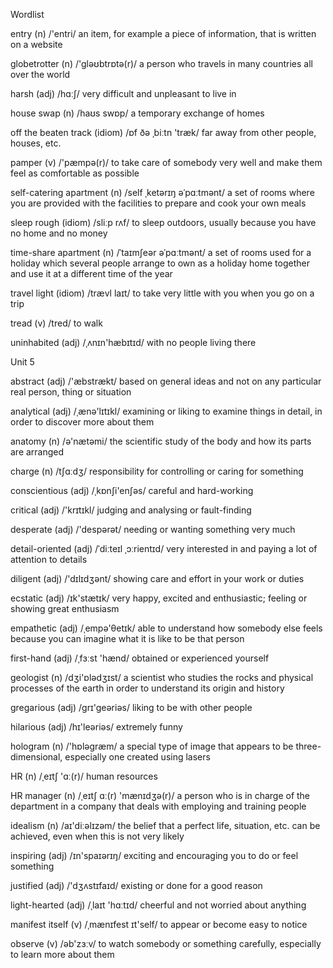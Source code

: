 Wordlist

entry (n) /'entri/ an item, for example a piece of information, that is written on a website

globetrotter (n) /'gləʊbtrɒtə(r)/ a person who travels in many countries all over the world

harsh (adj) /hɑːʃ/ very difficult and unpleasant to live in

house swap (n) /haʊs swɒp/ a temporary exchange of homes

off the beaten track (idiom) /ɒf ðə ˌbiːtn 'træk/ far away from other people, houses, etc.

pamper (v) /'pæmpə(r)/ to take care of somebody very well and make them feel as comfortable as possible

self-catering apartment (n) /self ˌketərɪŋ əˈpɑːtmənt/ a set of rooms where you are provided with the facilities to prepare and cook your own meals

sleep rough (idiom) /sliːp rʌf/ to sleep outdoors, usually because you have no home and no money

time-share apartment (n) /ˈtaɪmʃeər əˈpɑːtmənt/ a set of rooms used for a holiday which several people arrange to own as a holiday home together and use it at a different time of the year

travel light (idiom) /trævl laɪt/ to take very little with you when you go on a trip

tread (v) /tred/ to walk

uninhabited (adj) /ˌʌnɪn'hæbɪtɪd/ with no people living there

Unit 5

abstract (adj) /'æbstrækt/ based on general ideas and not on any particular real person, thing or situation

analytical (adj) /ˌænə'lɪtɪkl/ examining or liking to examine things in detail, in order to discover more about them

anatomy (n) /ə'nætəmi/ the scientific study of the body and how its parts are arranged

charge (n) /tʃɑːdʒ/ responsibility for controlling or caring for something

conscientious (adj) /ˌkɒnʃi'enʃəs/ careful and hard-working

critical (adj) /'krɪtɪkl/ judging and analysing or fault-finding

desperate (adj) /'despərət/ needing or wanting something very much

detail-oriented (adj) /ˈdiːteɪl ˌɔːrientɪd/ very interested in and paying a lot of attention to details

diligent (adj) /'dɪlɪdʒənt/ showing care and effort in your work or duties

ecstatic (adj) /ɪk'stætɪk/ very happy, excited and enthusiastic; feeling or showing great enthusiasm

empathetic (adj) /ˌempə'θetɪk/ able to understand how somebody else feels because you can imagine what it is like to be that person

first-hand (adj) /ˌfɜːst 'hænd/ obtained or experienced yourself

geologist (n) /dʒi'ɒlədʒɪst/ a scientist who studies the rocks and physical processes of the earth in order to understand its origin and history

gregarious (adj) /grɪ'geəriəs/ liking to be with other people

hilarious (adj) /hɪ'leəriəs/ extremely funny

hologram (n) /'hɒləgræm/ a special type of image that appears to be three-dimensional, especially one created using lasers

HR (n) /ˌeɪtʃ 'ɑː(r)/ human resources

HR manager (n) /ˌeɪtʃ ɑː(r) 'mænɪdʒə(r)/ a person who is in charge of the department in a company that deals with employing and training people

idealism (n) /aɪ'diːəlɪzəm/ the belief that a perfect life, situation, etc. can be achieved, even when this is not very likely

inspiring (adj) /ɪn'spaɪərɪŋ/ exciting and encouraging you to do or feel something

justified (adj) /'dʒʌstɪfaɪd/ existing or done for a good reason

light-hearted (adj) /ˌlaɪt 'hɑːtɪd/ cheerful and not worried about anything

manifest itself (v) /ˌmænɪfest ɪt'self/ to appear or become easy to notice

observe (v) /əb'zɜːv/ to watch somebody or something carefully, especially to learn more about them